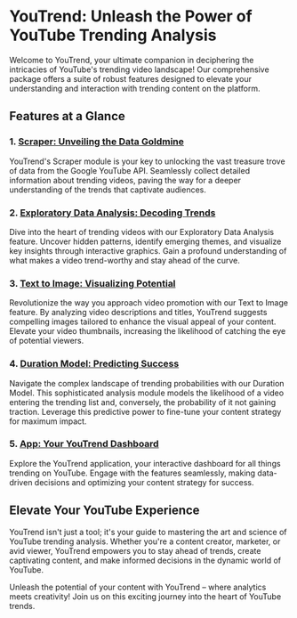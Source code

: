 # YouTrend: Unleash the Power of YouTube Trending Analysis

Welcome to YouTrend, your ultimate companion in deciphering the intricacies of YouTube's trending video landscape! Our comprehensive package offers a suite of robust features designed to elevate your understanding and interaction with trending content on the platform.

## Features at a Glance

### 1. [Scraper: Unveiling the Data Goldmine](./scraper.md)
YouTrend's Scraper module is your key to unlocking the vast treasure trove of data from the Google YouTube API. Seamlessly collect detailed information about trending videos, paving the way for a deeper understanding of the trends that captivate audiences.

### 2. [Exploratory Data Analysis: Decoding Trends](./app.md)
Dive into the heart of trending videos with our Exploratory Data Analysis feature. Uncover hidden patterns, identify emerging themes, and visualize key insights through interactive graphics. Gain a profound understanding of what makes a video trend-worthy and stay ahead of the curve.

### 3. [Text to Image: Visualizing Potential](./stable_diffusion.md)
Revolutionize the way you approach video promotion with our Text to Image feature. By analyzing video descriptions and titles, YouTrend suggests compelling images tailored to enhance the visual appeal of your content. Elevate your video thumbnails, increasing the likelihood of catching the eye of potential viewers.

### 4. [Duration Model: Predicting Success](./duration_model.md)
Navigate the complex landscape of trending probabilities with our Duration Model. This sophisticated analysis module models the likelihood of a video entering the trending list and, conversely, the probability of it not gaining traction. Leverage this predictive power to fine-tune your content strategy for maximum impact.

### 5. [App: Your YouTrend Dashboard](./app.md)
Explore the YouTrend application, your interactive dashboard for all things trending on YouTube. Engage with the features seamlessly, making data-driven decisions and optimizing your content strategy for success.

## Elevate Your YouTube Experience
YouTrend isn't just a tool; it's your guide to mastering the art and science of YouTube trending analysis. Whether you're a content creator, marketer, or avid viewer, YouTrend empowers you to stay ahead of trends, create captivating content, and make informed decisions in the dynamic world of YouTube.

Unleash the potential of your content with YouTrend – where analytics meets creativity! Join us on this exciting journey into the heart of YouTube trends.